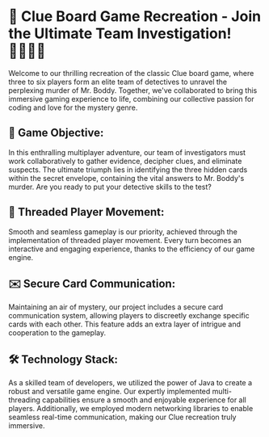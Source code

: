# 🚀 Clue Board Game Recreation - Join the Ultimate Team Investigation! 👨‍👩‍👦‍👦

Welcome to our thrilling recreation of the classic Clue board game, where three to six players form an elite team of detectives to unravel the perplexing murder of Mr. Boddy. Together, we've collaborated to bring this immersive gaming experience to life, combining our collective passion for coding and love for the mystery genre.

## 🔎 Game Objective:
In this enthralling multiplayer adventure, our team of investigators must work collaboratively to gather evidence, decipher clues, and eliminate suspects. The ultimate triumph lies in identifying the three hidden cards within the secret envelope, containing the vital answers to Mr. Boddy's murder. Are you ready to put your detective skills to the test?

## 🔄 Threaded Player Movement:
Smooth and seamless gameplay is our priority, achieved through the implementation of threaded player movement. Every turn becomes an interactive and engaging experience, thanks to the efficiency of our game engine.

## ✉️ Secure Card Communication:
Maintaining an air of mystery, our project includes a secure card communication system, allowing players to discreetly exchange specific cards with each other. This feature adds an extra layer of intrigue and cooperation to the gameplay.

## 🛠️ Technology Stack:
As a skilled team of developers, we utilized the power of Java to create a robust and versatile game engine. Our expertly implemented multi-threading capabilities ensure a smooth and enjoyable experience for all players. Additionally, we employed modern networking libraries to enable seamless real-time communication, making our Clue recreation truly immersive.
